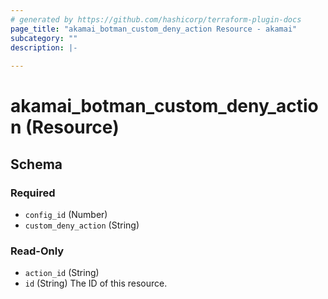 ```yaml
---
# generated by https://github.com/hashicorp/terraform-plugin-docs
page_title: "akamai_botman_custom_deny_action Resource - akamai"
subcategory: ""
description: |-
  
---
```


# akamai_botman_custom_deny_action (Resource)





<!-- schema generated by tfplugindocs -->
## Schema

### Required

- `config_id` (Number)
- `custom_deny_action` (String)

### Read-Only

- `action_id` (String)
- `id` (String) The ID of this resource.
